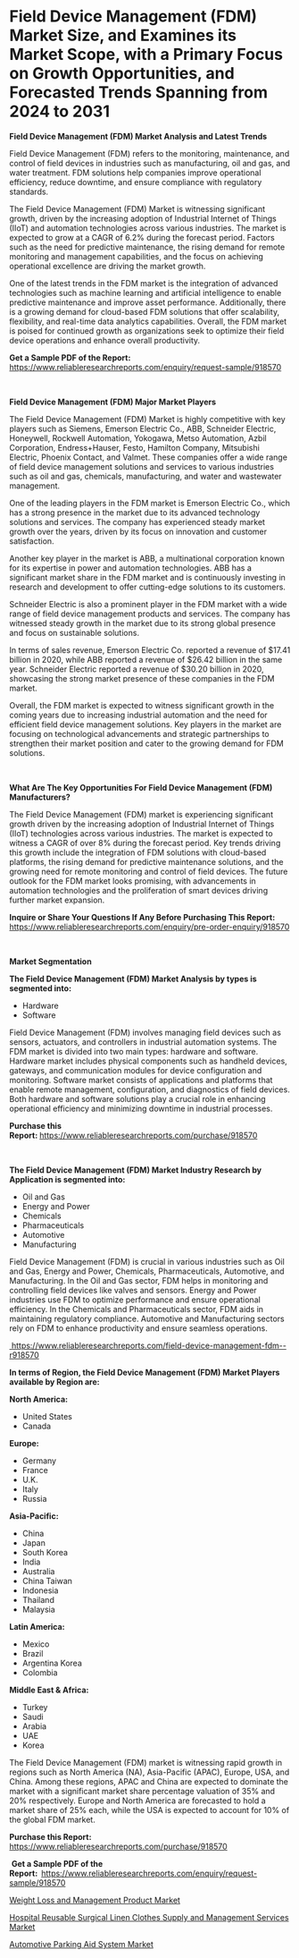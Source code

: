 <p><h1>Field Device Management (FDM) Market Size, and Examines its Market Scope, with a Primary Focus on Growth Opportunities, and Forecasted Trends Spanning from 2024 to 2031</h1></p><p><strong>Field Device Management (FDM) Market Analysis and Latest Trends</strong></p>
<p><p>Field Device Management (FDM) refers to the monitoring, maintenance, and control of field devices in industries such as manufacturing, oil and gas, and water treatment. FDM solutions help companies improve operational efficiency, reduce downtime, and ensure compliance with regulatory standards.</p><p>The Field Device Management (FDM) Market is witnessing significant growth, driven by the increasing adoption of Industrial Internet of Things (IIoT) and automation technologies across various industries. The market is expected to grow at a CAGR of 6.2% during the forecast period. Factors such as the need for predictive maintenance, the rising demand for remote monitoring and management capabilities, and the focus on achieving operational excellence are driving the market growth.</p><p>One of the latest trends in the FDM market is the integration of advanced technologies such as machine learning and artificial intelligence to enable predictive maintenance and improve asset performance. Additionally, there is a growing demand for cloud-based FDM solutions that offer scalability, flexibility, and real-time data analytics capabilities. Overall, the FDM market is poised for continued growth as organizations seek to optimize their field device operations and enhance overall productivity.</p></p>
<p><strong>Get a Sample PDF of the Report:&nbsp;</strong> <a href="https://www.reliableresearchreports.com/enquiry/request-sample/918570">https://www.reliableresearchreports.com/enquiry/request-sample/918570</a></p>
<p>&nbsp;</p>
<p><strong>Field Device Management (FDM) Major Market Players</strong></p>
<p><p>The Field Device Management (FDM) Market is highly competitive with key players such as Siemens, Emerson Electric Co., ABB, Schneider Electric, Honeywell, Rockwell Automation, Yokogawa, Metso Automation, Azbil Corporation, Endress+Hauser, Festo, Hamilton Company, Mitsubishi Electric, Phoenix Contact, and Valmet. These companies offer a wide range of field device management solutions and services to various industries such as oil and gas, chemicals, manufacturing, and water and wastewater management.</p><p>One of the leading players in the FDM market is Emerson Electric Co., which has a strong presence in the market due to its advanced technology solutions and services. The company has experienced steady market growth over the years, driven by its focus on innovation and customer satisfaction.</p><p>Another key player in the market is ABB, a multinational corporation known for its expertise in power and automation technologies. ABB has a significant market share in the FDM market and is continuously investing in research and development to offer cutting-edge solutions to its customers.</p><p>Schneider Electric is also a prominent player in the FDM market with a wide range of field device management products and services. The company has witnessed steady growth in the market due to its strong global presence and focus on sustainable solutions.</p><p>In terms of sales revenue, Emerson Electric Co. reported a revenue of $17.41 billion in 2020, while ABB reported a revenue of $26.42 billion in the same year. Schneider Electric reported a revenue of $30.20 billion in 2020, showcasing the strong market presence of these companies in the FDM market.</p><p>Overall, the FDM market is expected to witness significant growth in the coming years due to increasing industrial automation and the need for efficient field device management solutions. Key players in the market are focusing on technological advancements and strategic partnerships to strengthen their market position and cater to the growing demand for FDM solutions.</p></p>
<p>&nbsp;</p>
<p><strong>What Are The Key Opportunities For Field Device Management (FDM) Manufacturers?</strong></p>
<p><p>The Field Device Management (FDM) market is experiencing significant growth driven by the increasing adoption of Industrial Internet of Things (IIoT) technologies across various industries. The market is expected to witness a CAGR of over 8% during the forecast period. Key trends driving this growth include the integration of FDM solutions with cloud-based platforms, the rising demand for predictive maintenance solutions, and the growing need for remote monitoring and control of field devices. The future outlook for the FDM market looks promising, with advancements in automation technologies and the proliferation of smart devices driving further market expansion.</p></p>
<p><strong>Inquire or Share Your Questions If Any Before Purchasing This Report:</strong> <a href="https://www.reliableresearchreports.com/enquiry/pre-order-enquiry/918570">https://www.reliableresearchreports.com/enquiry/pre-order-enquiry/918570</a></p>
<p>&nbsp;</p>
<p><strong>Market Segmentation</strong></p>
<p><strong>The Field Device Management (FDM) Market Analysis by types is segmented into:</strong></p>
<p><ul><li>Hardware</li><li>Software</li></ul></p>
<p><p>Field Device Management (FDM) involves managing field devices such as sensors, actuators, and controllers in industrial automation systems. The FDM market is divided into two main types: hardware and software. Hardware market includes physical components such as handheld devices, gateways, and communication modules for device configuration and monitoring. Software market consists of applications and platforms that enable remote management, configuration, and diagnostics of field devices. Both hardware and software solutions play a crucial role in enhancing operational efficiency and minimizing downtime in industrial processes.</p></p>
<p><strong>Purchase this Report:&nbsp;</strong><a href="https://www.reliableresearchreports.com/purchase/918570">https://www.reliableresearchreports.com/purchase/918570</a></p>
<p>&nbsp;</p>
<p><strong>The Field Device Management (FDM) Market Industry Research by Application is segmented into:</strong></p>
<p><ul><li>Oil and Gas</li><li>Energy and Power</li><li>Chemicals</li><li>Pharmaceuticals</li><li>Automotive</li><li>Manufacturing</li></ul></p>
<p><p>Field Device Management (FDM) is crucial in various industries such as Oil and Gas, Energy and Power, Chemicals, Pharmaceuticals, Automotive, and Manufacturing. In the Oil and Gas sector, FDM helps in monitoring and controlling field devices like valves and sensors. Energy and Power industries use FDM to optimize performance and ensure operational efficiency. In the Chemicals and Pharmaceuticals sector, FDM aids in maintaining regulatory compliance. Automotive and Manufacturing sectors rely on FDM to enhance productivity and ensure seamless operations.</p></p>
<p><a href="https://www.reliableresearchreports.com/field-device-management-fdm--r918570">&nbsp;https://www.reliableresearchreports.com/field-device-management-fdm--r918570</a></p>
<p><strong>In terms of Region, the Field Device Management (FDM) Market Players available by Region are:</strong></p>
<p>
    <p> <strong> North America: </strong>
        <ul>
            <li>United States</li>
            <li>Canada</li>
        </ul>
        </p> 
    <p> <strong> Europe: </strong>
        <ul>
            <li>Germany</li>
            <li>France</li>
            <li>U.K.</li>
            <li>Italy</li>
            <li>Russia</li>
        </ul>
        </p> 
    <p> <strong> Asia-Pacific: </strong>
        <ul>
            <li>China</li>
            <li>Japan</li>
            <li>South Korea</li>
            <li>India</li>
            <li>Australia</li>
            <li>China Taiwan</li>
            <li>Indonesia</li>
            <li>Thailand</li>
            <li>Malaysia</li>
        </ul>
        </p> 
    <p> <strong> Latin America: </strong>
        <ul>
            <li>Mexico</li>
            <li>Brazil</li>
            <li>Argentina Korea</li>
            <li>Colombia</li>
        </ul>
        </p> 
    <p> <strong> Middle East & Africa: </strong>
        <ul>
            <li>Turkey</li>
            <li>Saudi</li>
            <li>Arabia</li>
            <li>UAE</li>
            <li>Korea</li>
        </ul>
    </p>
    </p>
<p><p>The Field Device Management (FDM) market is witnessing rapid growth in regions such as North America (NA), Asia-Pacific (APAC), Europe, USA, and China. Among these regions, APAC and China are expected to dominate the market with a significant market share percentage valuation of 35% and 20% respectively. Europe and North America are forecasted to hold a market share of 25% each, while the USA is expected to account for 10% of the global FDM market.</p></p>
<p><strong>Purchase this Report: </strong><a href="https://www.reliableresearchreports.com/purchase/918570">https://www.reliableresearchreports.com/purchase/918570</a></p>
<p>&nbsp;<strong>Get a Sample PDF of the Report:&nbsp;&nbsp;</strong><a href="https://www.reliableresearchreports.com/enquiry/request-sample/918570">https://www.reliableresearchreports.com/enquiry/request-sample/918570</a></p>
<p><strong></strong></p>
<p><p><a href="https://github.com/wwwkeltoum/Market-Research-Report-List-4/blob/main/weight-loss-and-management-product-market.md">Weight Loss and Management Product Market</a></p><p><a href="https://github.com/sofayahoo2023/Market-Research-Report-List-5/blob/main/hospital-reusable-surgical-linen-clothes-supply-and-management-services-market.md">Hospital Reusable Surgical Linen Clothes Supply and Management Services Market</a></p><p><a href="https://github.com/joannesouthgate/Market-Research-Report-List-4/blob/main/automotive-parking-aid-system-market.md">Automotive Parking Aid System Market</a></p></p>